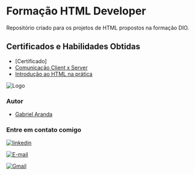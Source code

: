 # Formação HTML Developer 
Repositório criado para os projetos de HTML propostos na formação DIO.

## Certificados e Habilidades Obtidas

- [Certificado]
- [Comunicação Client x Server](https://www.dio.me/certificate/4F525F88/share)
- [Introdução ao HTML na prática](https://www.dio.me/certificate/A09D80D6/share)

![Logo](https://hermes.dio.me/tracks/62ed1f1d-8d76-4bbc-905f-e73d20cb82f5.png)

### Autor 

- [Gabriel Aranda](https://www.github.com/Gabriel-Aranda1406)

### Entre em contato comigo

[![linkedin](https://img.shields.io/badge/linkedin-0A66C2?style=for-the-badge&logo=linkedin&logoColor=white)](https://www.linkedin.com/in/gabriel-arandaa)

[![E-mail](https://img.shields.io/badge/-Email-000?style=for-the-badge&logo=microsoft-outlook&logoColor=007BFF)](mailto:gabriel.aranda@hotmail.com)

[![Gmail](https://img.shields.io/badge/Gmail-333333?style=for-the-badge&logo=gmail&logoColor=red)](mailto:biel.aranda234@gmail.com)